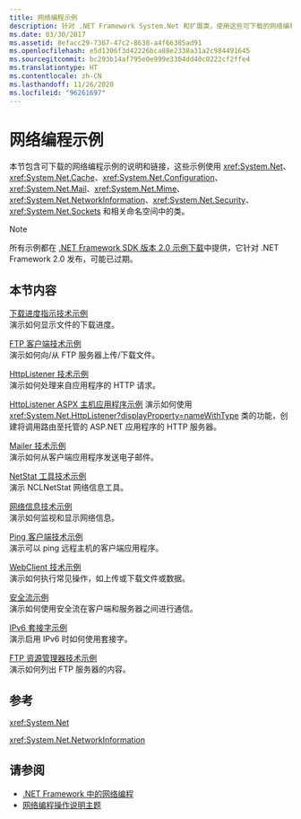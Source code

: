 ```yaml
---
title: 网络编程示例
description: 针对 .NET Framework System.Net 和扩展类，使用这些可下载的网络编程示例。
ms.date: 03/30/2017
ms.assetid: 8efacc29-7367-47c2-8638-a4f66385ad91
ms.openlocfilehash: e5d1306f3d42226bca88e2338a31a2c984491645
ms.sourcegitcommit: bc293b14af795e0e999e3304dd40c0222cf2ffe4
ms.translationtype: HT
ms.contentlocale: zh-CN
ms.lasthandoff: 11/26/2020
ms.locfileid: "96261697"
---
```

# <a name="network-programming-samples"></a>网络编程示例

本节包含可下载的网络编程示例的说明和链接，这些示例使用 <xref:System.Net>、<xref:System.Net.Cache>、<xref:System.Net.Configuration>、<xref:System.Net.Mail>、<xref:System.Net.Mime>、<xref:System.Net.NetworkInformation>、<xref:System.Net.Security>、<xref:System.Net.Sockets> 和相关命名空间中的类。
  
> [!NOTE]
> 所有示例都在 [.NET Framework SDK 版本 2.0 示例下载](https://www.microsoft.com/download/confirmation.aspx?id=22181)中提供，它针对 .NET Framework 2.0 发布，可能已过期。

## <a name="in-this-section"></a>本节内容  

 [下载进度指示技术示例](/previous-versions/dotnet/netframework-3.0/t8w6294a(v=vs.85))  
 演示如何显示文件的下载进度。  
  
 [FTP 客户端技术示例](/previous-versions/dotnet/netframework-3.0/b7810t5c(v=vs.85))  
 演示如何向/从 FTP 服务器上传/下载文件。  
  
 [HttpListener 技术示例](/previous-versions/dotnet/netframework-3.0/y7cbb2y2(v=vs.85))  
 演示如何处理来自应用程序的 HTTP 请求。  

 [HttpListener ASPX 主机应用程序示例](/previous-versions/visualstudio/visual-studio-2008/dd767375(v=vs.90)) 演示如何使用 <xref:System.Net.HttpListener?displayProperty=nameWithType> 类的功能，创建将调用路由至托管的 ASP.NET 应用程序的 HTTP 服务器。
  
 [Mailer 技术示例](/previous-versions/dotnet/netframework-3.0/whw7xbk2(v=vs.85))  
 演示如何从客户端应用程序发送电子邮件。  
  
 [NetStat 工具技术示例](/previous-versions/dotnet/netframework-3.0/ks32hs88(v=vs.85))  
 演示 NCLNetStat 网络信息工具。  
  
 [网络信息技术示例](/previous-versions/dotnet/netframework-3.0/2xatedhd(v=vs.85))  
 演示如何监视和显示网络信息。  
  
 [Ping 客户端技术示例](/previous-versions/dotnet/netframework-3.0/5253acs7(v=vs.85))  
 演示可以 ping 远程主机的客户端应用程序。  
  
 [WebClient 技术示例](/previous-versions/dotnet/netframework-3.0/fxk992zc(v=vs.85))  
 演示如何执行常见操作，如上传或下载文件或数据。  
  
 [安全流示例](/previous-versions/dotnet/netframework-3.0/ms180980(v=vs.85))  
 演示如何使用安全流在客户端和服务器之间进行通信。  
  
 [IPv6 套接字示例](/previous-versions/dotnet/netframework-3.0/ms180981(v=vs.85))  
 演示启用 IPv6 时如何使用套接字。  
  
 [FTP 资源管理器技术示例](/previous-versions/dotnet/netframework-3.0/ms233623(v=vs.85))  
 演示如何列出 FTP 服务器的内容。  

## <a name="reference"></a>参考  

 <xref:System.Net>  
  
 <xref:System.Net.NetworkInformation>  
  
## <a name="see-also"></a>请参阅

- [.NET Framework 中的网络编程](index.md)
- [网络编程操作说明主题](network-programming-how-to-topics.md)
